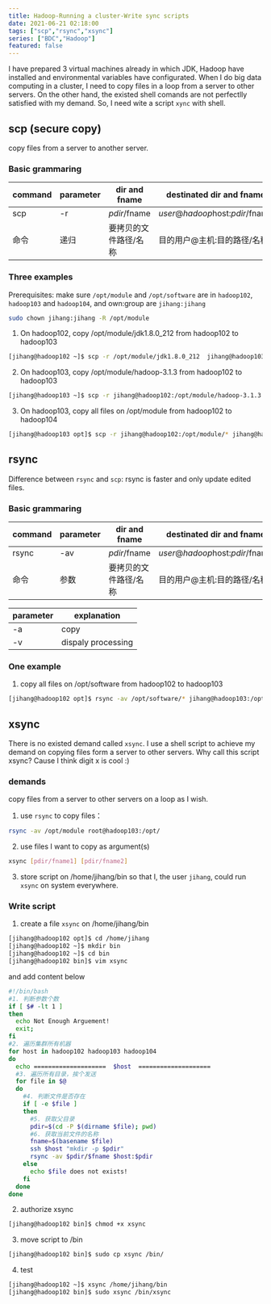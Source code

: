 ```yaml
---
title: Hadoop-Running a cluster-Write sync scripts
date: 2021-06-21 02:18:00
tags: ["scp","rsync","xsync"]
series: ["BDC","Hadoop"]
featured: false
---
```


I have prepared 3 virtual machines already in which JDK, Hadoop have installed and environmental variables have configurated. When I do big data computing in a cluster, I need to copy files in a loop from a server to other servers. On the other hand, the existed shell comands are not perfectlly satisfied with my demand. So, I need wite a script `xync` with shell.

<!--more-->

## scp (secure copy)
copy files from a server to another server.

### Basic grammaring

|command|parameter|dir and fname|destinated dir and fname|
|---|---|---|---|
|scp|-r|$pdir/$fname|$user@hadoop$host:$pdir/$fname
|命令|递归|要拷贝的文件路径/名称|目的用户@主机:目的路径/名称

### Three examples
Prerequisites: make sure `/opt/module` and `/opt/software` are in `hadoop102`, `hadoop103` and `hadoop104`, and own:group are `jihang:jihang`

```sh
sudo chown jihang:jihang -R /opt/module
```

1. On hadoop102, copy /opt/module/jdk1.8.0_212 from hadoop102 to hadoop103
```sh
[jihang@hadoop102 ~]$ scp -r /opt/module/jdk1.8.0_212  jihang@hadoop103:/opt/module
```

2. On hadoop103, copy /opt/module/hadoop-3.1.3 from hadoop102 to hadoop103
```sh
[jihang@hadoop103 ~]$ scp -r jihang@hadoop102:/opt/module/hadoop-3.1.3 /opt/module/
```

3. On hadoop103, copy all files on /opt/module from hadoop102 to hadoop104
```sh
[jihang@hadoop103 opt]$ scp -r jihang@hadoop102:/opt/module/* jihang@hadoop104:/opt/module
```

## rsync

Difference between `rsync` and `scp`: rsync is faster and only update edited files.

### Basic grammaring

|command|parameter|dir and fname|destinated dir and fname|
|---|---|---|---|
|rsync|-av|$pdir/$fname|$user@hadoop$host:$pdir/$fname
|命令|参数|要拷贝的文件路径/名称|目的用户@主机:目的路径/名称

|parameter|explanation|
|---|---|
|-a|copy|
|-v|dispaly processing|

### One example
1. copy all files on /opt/software from hadoop102 to hadoop103
```sh
[jihang@hadoop102 opt]$ rsync -av /opt/software/* jihang@hadoop103:/opt/software
```

## xsync
There is no existed demand called `xsync`. I use a shell script to achieve my demand on copying files form a server to other servers. Why call this script xsync? Cause I think digit x is cool :)

### demands
copy files from a server to other servers on a loop as I wish.

1. use `rsync` to copy files：
```sh
rsync -av /opt/module root@hadoop103:/opt/
```
2. use files I want to copy as argument(s)
```sh
xsync [pdir/fname1] [pdir/fname2]
```
3. store script on /home/jihang/bin so that I, the user `jihang`, could run `xsync` on system everywhere.

### Write script
1. create a file `xsync` on /home/jihang/bin
```sh
[jihang@hadoop102 opt]$ cd /home/jihang
[jihang@hadoop102 ~]$ mkdir bin
[jihang@hadoop102 ~]$ cd bin
[jihang@hadoop102 bin]$ vim xsync
```
and add content below
```sh
#!/bin/bash
#1. 判断参数个数
if [ $# -lt 1 ]
then
  echo Not Enough Arguement!
  exit;
fi
#2. 遍历集群所有机器
for host in hadoop102 hadoop103 hadoop104
do
  echo ====================  $host  ====================
  #3. 遍历所有目录，挨个发送
  for file in $@
  do
    #4. 判断文件是否存在
    if [ -e $file ]
    then
      #5. 获取父目录
      pdir=$(cd -P $(dirname $file); pwd)
      #6. 获取当前文件的名称
      fname=$(basename $file)
      ssh $host "mkdir -p $pdir"
      rsync -av $pdir/$fname $host:$pdir
    else
      echo $file does not exists!
    fi
  done
done
```

2. authorize xsync
```sh
[jihang@hadoop102 bin]$ chmod +x xsync
```

3. move script to /bin
```sh
[jihang@hadoop102 bin]$ sudo cp xsync /bin/
```

4. test
```sh
[jihang@hadoop102 ~]$ xsync /home/jihang/bin
[jihang@hadoop102 bin]$ sudo xsync /bin/xsync
```
